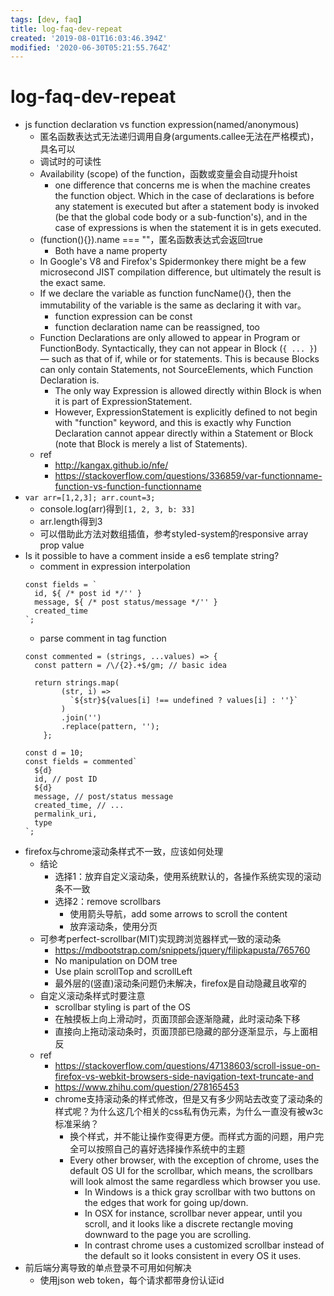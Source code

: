 ```yaml
---
tags: [dev, faq]
title: log-faq-dev-repeat
created: '2019-08-01T16:03:46.394Z'
modified: '2020-06-30T05:21:55.764Z'
---
```


# log-faq-dev-repeat


- js function declaration vs function expression(named/anonymous)
  - 匿名函数表达式无法递归调用自身(arguments.callee无法在严格模式)，具名可以
  - 调试时的可读性
  - Availability (scope) of the function，函数或变量会自动提升hoist
    - one difference that concerns me is when the machine creates the function object. Which in the case of declarations is before any statement is executed but after a statement body is invoked (be that the global code body or a sub-function's), and in the case of expressions is when the statement it is in gets executed. 
  - (function(){}).name === ""，匿名函数表达式会返回true
    - Both have a name property
  - In Google's V8 and Firefox's Spidermonkey there might be a few microsecond JIST compilation difference, but ultimately the result is the exact same.
  - If we declare the variable as function funcName(){}, then the immutability of the variable is the same as declaring it with var。
    - function expression can be const
    - function declaration name can be reassigned, too
  - Function Declarations are only allowed to appear in Program or FunctionBody. Syntactically, they can not appear in Block (`{ ... }`) — such as that of if, while or for statements. This is because Blocks can only contain Statements, not SourceElements, which Function Declaration is. 
    - The only way Expression is allowed directly within Block is when it is part of ExpressionStatement. 
    - However, ExpressionStatement is explicitly defined to not begin with "function" keyword, and this is exactly why Function Declaration cannot appear directly within a Statement or Block (note that Block is merely a list of Statements).
  - ref
    - http://kangax.github.io/nfe/
    - https://stackoverflow.com/questions/336859/var-functionname-function-vs-function-functionname
- `var arr=[1,2,3]; arr.count=3;` 
  - console.log(arr)得到`[1, 2, 3, b: 33]`
  - arr.length得到3
  - 可以借助此方法对数组插值，参考styled-system的responsive array prop value
- Is it possible to have a comment inside a es6 template string?
  - comment in expression interpolation  
  ```
  const fields = `
    id, ${ /* post id */'' }
    message, ${ /* post status/message */'' }
    created_time
  `;
  ```
  - parse comment in tag function  
  ```  
  const commented = (strings, ...values) => {
    const pattern = /\/{2}.+$/gm; // basic idea

    return strings.map(
          (str, i) => 
            `${str}${values[i] !== undefined ? values[i] : ''}`
          )
          .join('')
          .replace(pattern, '');
      };

  const d = 10;
  const fields = commented`
    ${d}
    id, // post ID
    ${d}
    message, // post/status message
    created_time, // ...
    permalink_uri,
    type
  `;
  ```
- firefox与chrome滚动条样式不一致，应该如何处理
  - 结论
    - 选择1：放弃自定义滚动条，使用系统默认的，各操作系统实现的滚动条不一致
    - 选择2：remove scrollbars
      - 使用箭头导航，add some arrows to scroll the content
      - 放弃滚动条，使用分页
  - 可参考perfect-scrollbar(MIT)实现跨浏览器样式一致的滚动条
    - https://mdbootstrap.com/snippets/jquery/filipkapusta/765760
    - No manipulation on DOM tree
    - Use plain scrollTop and scrollLeft
    - 最外层的(竖直)滚动条问题仍未解决，firefox是自动隐藏且收窄的
  - 自定义滚动条样式时要注意
    - scrollbar styling is part of the OS
    - 在触摸板上向上滑动时，页面顶部会逐渐隐藏，此时滚动条下移
    - 直接向上拖动滚动条时，页面顶部已隐藏的部分逐渐显示，与上面相反
  - ref
    - https://stackoverflow.com/questions/47138603/scroll-issue-on-firefox-vs-webkit-browsers-side-navigation-text-truncate-and
    - https://www.zhihu.com/question/278165453
    - chrome支持滚动条的样式修改，但是又有多少网站去改变了滚动条的样式呢？为什么这几个相关的css私有伪元素，为什么一直没有被w3c标准采纳？
      - 换个样式，并不能让操作变得更方便。而样式方面的问题，用户完全可以按照自己的喜好选择操作系统中的主题
      - Every other browser, with the exception of chrome, uses the default OS UI for the scrollbar, which means, the scrollbars will look almost the same regardless which browser you use.
        - In Windows is a thick gray scrollbar with two buttons on the edges that work for going up/down.  
        - In OSX for instance, scrollbar never appear, until you scroll, and it looks like a discrete rectangle moving downward to the page you are scrolling.  
        - In contrast chrome uses a customized scrollbar instead of the default so it looks consistent in every OS it uses.
- 前后端分离导致的单点登录不可用如何解决
  - 使用json web token，每个请求都带身份认证id


